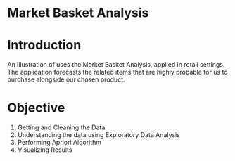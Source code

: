 # Market Basket Analysis

# Introduction

An illustration of uses the Market Basket Analysis, applied in retail settings. The application forecasts the related items that are highly probable for us to purchase alongside our chosen product. 

# Objective

1. Getting and Cleaning the Data
2. Understanding the data using Exploratory Data Analysis
3. Performing Apriori Algorithm
4. Visualizing Results
